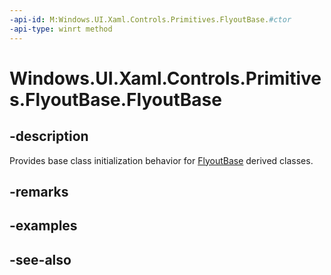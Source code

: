 ```yaml
---
-api-id: M:Windows.UI.Xaml.Controls.Primitives.FlyoutBase.#ctor
-api-type: winrt method
---
```


<!-- Method syntax
protected FlyoutBase()
-->

# Windows.UI.Xaml.Controls.Primitives.FlyoutBase.FlyoutBase

## -description
Provides base class initialization behavior for [FlyoutBase](flyoutbase.md) derived classes.


## -remarks

## -examples

## -see-also
